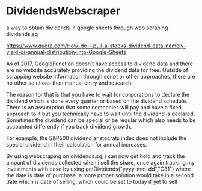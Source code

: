 # DividendsWebscraper
a way to obtain dividends in google sheets through web scraping dividends.sg

https://www.quora.com/How-do-I-pull-a-stocks-dividend-data-namely-yield-or-annual-distribution-into-Google-Sheets 

As of 2017, GoogleFunction doesn’t have access to dividend data and there are no website accurately providing the dividend data for free. Outside of scrapping website information through script or other approaches, there are no other solutions than manual entry and research.

The reason for that is that you have to wait for corporations to declare the dividend which is done every quarter or based on the dividend schedule. There is an assumption that some companies will pay and have a fixed approach to it but you technically have to wait until the dividend is declared. Sometimes the dividend can be special or be regular which also needs to be accounted differently if you track dividend growth.

For example, the S&P500 dividend aristocrats index does not include the special dividend in their calculation for annual increases.

By using webscraping on dividends.sg, i can now get hold and track the amount of dividends collected when i sell the share, once again tracking my investments with ease by using getDividends("yyyy-mm-dd","C31") where the date is date of purchase. a more proper solution would take in a second date which is date of selling, which could be set to today if yet to sell
